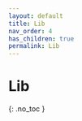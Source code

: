 ```yaml
---
layout: default
title: Lib
nav_order: 4
has_children: true
permalink: Lib
---
```


# Lib
{: .no_toc }

